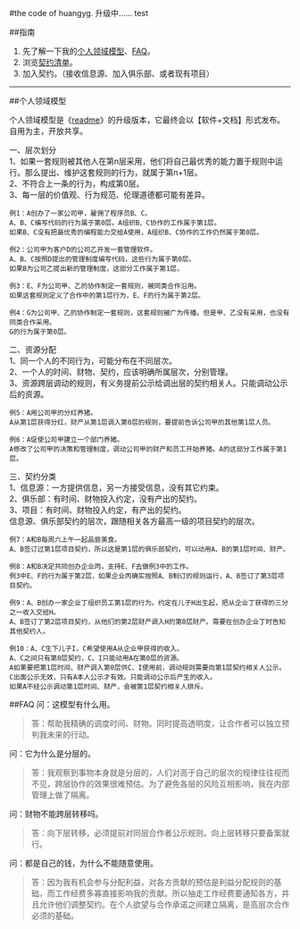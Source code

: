 #the code of huangyg.
升级中......
test

##指南
1. 先了解一下我的[个人领域模型](#model)、[FAQ](#faq)。
1. 浏览[契约清单](https://github.com/hyg/ego/blob/master/%E5%A5%91%E7%BA%A6%E6%B8%85%E5%8D%95.md)。
1. 加入契约。（接收信息源、加入俱乐部、或者现有项目）  

---

<a name="model" id="model"></a>

##个人领域模型

个人领域模型是《[readme](http://blog.sina.com.cn/s/blog_591ac3040100pnci.html)》的升级版本，它最终会以【软件+文档】形式发布。
自用为主，开放共享。


一、层次划分  
1、如果一套规则被其他人在第n层采用，他们将自己最优秀的能力置于规则中运行。那么提出、维护这套规则的行为，就属于第n+1层。  
2、不符合上一条的行为，构成第0层。  
3、每一层的价值观、行为规范、伦理道德都可能有差异。  

    例1：A创办了一家公司甲，雇佣了程序员B、C。  
    A、B、C编写代码的行为属于第0层。A组织B、C协作的工作属于第1层。  
    如果B、C没有把最优秀的编程能力交给A使用，A组织B、C协作的工作仍然属于第0层。  

    例2：公司甲为客户D的公司乙开发一套管理软件。  
    A、B、C按照D提出的管理制度编写代码，这些行为属于第0层。  
    如果B为公司乙提出新的管理制度，这部分工作属于第1层。  
  
    例3：E、F为公司甲、乙的协作制定一套规则，被同类合作沿用。  
    如果这套规则定义了合作中的第1层行为，E、F的行为属于第2层。  

    例4：G为公司甲、乙的协作制定一套规则，这套规则被广为传播。但是甲、乙没有采用，也没有同类合作采用。  
    G的行为属于第0层。  


二、资源分配  
1、同一个人的不同行为，可能分布在不同层次。  
2、一个人的时间、财物、契约，应该明确所属层次，分别管理。  
3、资源跨层调动的规则，有义务提前公示给调出层的契约相关人。只能调动公示后的资源。  

    例5：A用公司甲的分红养猪。  
    A从第1层获得分红，财产从第1层调入第0层的规则，要提前告诉公司甲的其他第1层人员。  

    例6：A促使公司甲建立一个部门养猪。  
    A修改了公司甲的决策和管理制度，调动公司甲的财产和员工开始养猪。A的这部分工作属于第1层。  


三、契约分类  
1、信息源：一方提供信息，另一方接受信息，没有其它约束。  
2、俱乐部：有时间、财物投入约定，没有产出的契约。  
3、项目：有时间、财物投入约定，有产出的契约。  
信息源、俱乐部契约的层次，跟随相关各方最高一级的项目契约的层次。  

    例7：A和B每周六上午一起品尝美食。  
    A、B签订过第1层项目契约，所以这是第1层的俱乐部契约，可以动用A、B的第1层时间、财产。  

    例8：A和B决定共同创办企业丙，支持E、F去做例3中的工作。  
    例3中E、F的行为属于第2层，如果企业丙确实按照A、B制订的规则运行，A、B签订了第3层项目契约。  

    例9：A、B创办一家企业丁组织员工第1层的行为。约定在儿子H出生起，把从企业丁获得的三分之一收入交给H。  
    A、B签订了第2层项目契约，从他们的第2层财产调入H的第0层财产。需要在创办企业丁时告知其他契约人。  

    例10：A、C生下儿子I，C希望使用A从企业甲获得的收入。  
    A、C之间只有第0层契约，C、I只能动用A在第0层的资源。  
    A如果要把第1层时间、财产调入第0层供C、I使用前，调动规则需要向第1层契约相关人公示。
    C出面公示无效，只有A本人公示才有效。只能调动公示后产生的收入。  
    如果A不经公示调动第1层时间、财产，会被第1层契约相关人排斥。  

<a name="faq" id="faq"></a>

##FAQ
问：这模型有什么用。  
>答：帮助我精确的调度时间、财物。同时提高透明度，让合作者可以独立预判我未来的行动。

问：它为什么是分层的。  
>答：我观察到事物本身就是分层的，人们对高于自己的层次的规律往往视而不见，跨层协作的效果很难预估。为了避免各层的风险互相影响，我在内部管理上做了隔离。

问：财物不能跨层转移吗。  
>答：向下层转移，必须提前对同层合作者公示规则。向上层转移只要备案就行。

问：都是自己的钱，为什么不能随意使用。  
>答：因为我有机会参与分配利益，对各方贡献的预估是利益分配规则的基础，而工作经费多寡直接影响我的贡献。所以抽走工作经费要通知各方，并且允许他们调整契约。在个人欲望与合作承诺之间建立隔离，是高层次合作必须的基础。

